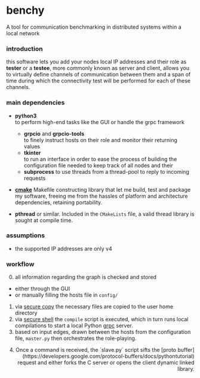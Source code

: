 # benchy
A tool for communication benchmarking in distributed systems within a local network

### introduction
this software lets you add your nodes local IP addresses and their role as **tester**
or a **testee**, more commonly known as server and client, allows you to virtually
define channels of communication between them and a span of time during which the
connectivity test will be performed for each of these channels.

### main dependencies
+ **python3**  
to perform high-end tasks like the GUI or handle the grpc framework

  + **grpcio** and **grpcio-tools**  
  to finely instruct hosts on their role and monitor their returning values  
  + **tkinter**  
  to run an interface in order to ease the process of building the
  configuration file needed to keep track of all nodes and their
  + **subprocess**
  to use threads from a thread-pool to reply to incoming requests

+ [**cmake**](https://cmake.org/)
Makefile constructing library that let me build, test and package my software,
freeing me from the hassles of platform and architecture dependencies, retaining
portability.
+ **pthread**
or similar. Included in the `CMakeLists` file, a valid thread library is
sought at compile time.

### assumptions
+ the supported IP addresses are only v4

### workflow
0. all information regarding the graph is checked and stored  
  + either through the GUI  
  + or manually filling the hosts file in `config/`  
1. via [secure copy](https://linux.die.net/man/1/scp) the necessary files are
copied to the user home directory
2. via [secure shell](https://linux.die.net/man/1/ssh) the `compile` script is
executed, which in turn runs local compilations to start a local Python
[grpc](https://grpc.io/docs/languages/python/quickstart/) server.
3. based on input edges, drawn between the hosts from the configuration file,
`master.py` then orchestrates the role-playing.
<p style="text-align: right;">4. Once a command is received, the `slave.py` script
sifts the [proto buffer](https://developers.google.com/protocol-buffers/docs/pythontutorial)
request and either forks the C server or opens the client dynamic linked library.
</p>  

